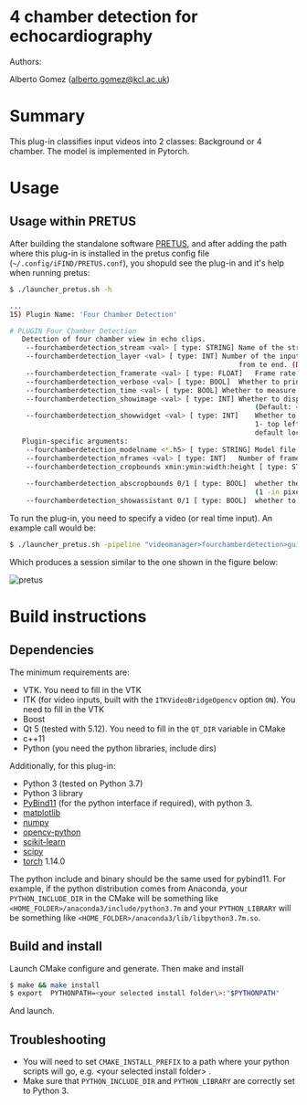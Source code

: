 # 4 chamber detection for echocardiography

Authors: 

Alberto Gomez (alberto.gomez@kcl.ac.uk)

# Summary

This plug-in classifies input videos into 2 classes: Background or 4 chamber. The model is implemented in Pytorch.

# Usage

## Usage within PRETUS
After building the standalone software [PRETUS](https://github.com/gomezalberto/pretus), and after adding the path where this plug-in is installed in the pretus config file (`~/.config/iFIND/PRETUS.conf`), you shopuld see the plug-in and it's help when running pretus:

```bash
$ ./launcher_pretus.sh -h

...
15) Plugin Name: 'Four Chamber Detection'

# PLUGIN Four Chamber Detection
   Detection of four chamber view in echo clips.
	--fourchamberdetection_stream <val> [ type: STRING]	Name of the stream(s) that this plug-in takes as input. (Default: ) 
	--fourchamberdetection_layer <val> [ type: INT]	Number of the input layer to pass to the processing task. If negative, starts 
                                                		from te end. (Default: 0) 
	--fourchamberdetection_framerate <val> [ type: FLOAT]	Frame rate at which the plugin does the work. (Default: 20) 
	--fourchamberdetection_verbose <val> [ type: BOOL]	Whether to print debug information (1) or not (0). (Default: 0) 
	--fourchamberdetection_time <val> [ type: BOOL]	Whether to measure execution time (1) or not (0). (Default: 0) 
	--fourchamberdetection_showimage <val> [ type: INT]	Whether to display realtime image outputs in the central window (1) or not (0). 
                                                    		(Default: <1 for input plugins, 0 for the rest>) 
	--fourchamberdetection_showwidget <val> [ type: INT]	Whether to display widget with plugin information (1-4) or not (0). Location is 
                                                     		1- top left, 2- top right, 3-bottom left, 4-bottom right. (Default: visible, 
                                                     		default location depends on widget.) 
   Plugin-specific arguments:
	--fourchamberdetection_modelname <*.h5> [ type: STRING]	Model file name (without folder). (Default: models/model_001) 
	--fourchamberdetection_nframes <val> [ type: INT]	Number of frames in the buffer. (Default: 5) 
	--fourchamberdetection_cropbounds xmin:ymin:width:height [ type: STRING]	set of four colon-delimited numbers with the pixels to define the crop bounds 
                                                                         		(Default: 480:120:1130:810) 
	--fourchamberdetection_abscropbounds 0/1 [ type: BOOL]	whether the crop bounds are provided in relative values (0 - in %) or absolute 
                                                       		(1 -in pixels) (Default: 1) 
	--fourchamberdetection_showassistant 0/1 [ type: BOOL]	whether to show the AI assistant (1) or not (0) (Default: 1) 

```

To run the plug-in, you need to specify a video (or real time input). An example call would be:

```bash
$ ./launcher_pretus.sh -pipeline "videomanager>fourchamberdetection>gui" --videomanager_input ~/data/VITAL/echo/01NVb-003-004-1lus.mp4 --videomanager_loop 1 --fourchamberdetection_nframes 5

```

Which produces a session similar to the one shown in the figure below:

![pretus](art/pretus-echo.gif)



# Build instructions

## Dependencies

The minimum requirements are:


* VTK. You need to fill in the VTK
* ITK (for video inputs, built with the `ITKVideoBridgeOpencv` option `ON`).  You need to fill in the VTK
* Boost
* Qt 5 (tested with 5.12). You need to fill in the `QT_DIR` variable in CMake
* c++11
* Python (you need the python libraries, include dirs)

Additionally, for this plug-in: 

* Python 3 (tested on Python 3.7) 
* Python 3 library
* [PyBind11](https://pybind11.readthedocs.io/en/stable/advanced/cast/overview.html) (for the python interface if required), with python 3.
* [matplotlib]()
* [numpy]()
* [opencv-python]()
* [scikit-learn]()
* [scipy]()
* [torch]() 1.14.0


The python include and binary should be the same used for pybind11. For example, if the python distribution comes from Anaconda, your `PYTHON_INCLUDE_DIR` in the CMake will be something like `<HOME_FOLDER>/anaconda3/include/python3.7m` and your `PYTHON_LIBRARY` will be something like `<HOME_FOLDER>/anaconda3/lib/libpython3.7m.so`.

## Build and install


Launch CMake configure and generate. Then make and install
``` bash
$ make && make install
$ export  PYTHONPATH=<your selected install folder\>:"$PYTHONPATH"
```
And launch.

## Troubleshooting

* You will need to set `CMAKE_INSTALL_PREFIX` to a path where your python scripts will go, e.g. <your selected install folder\> .
* Make sure that `PYTHON_INCLUDE_DIR` and `PYTHON_LIBRARY` are correctly set to Python 3.

